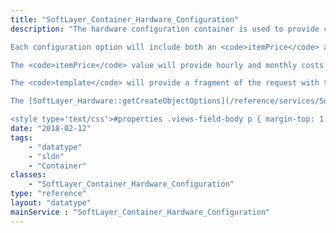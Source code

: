 ```yaml
---
title: "SoftLayer_Container_Hardware_Configuration"
description: "The hardware configuration container is used to provide configuration options for servers. 

Each configuration option will include both an <code>itemPrice</code> and a <code>template</code>. 

The <code>itemPrice</code> value will provide hourly and monthly costs (if either are applicable), and a description of the option. 

The <code>template</code> will provide a fragment of the request with the properties and values that must be sent when creating a server with the option. 

The [SoftLayer_Hardware::getCreateObjectOptions](/reference/services/SoftLayer_Hardware/getCreateObjectOptions) method returns this data structure. 

<style type='text/css'>#properties .views-field-body p { margin-top: 1.5em; };</style> "
date: "2018-02-12"
tags:
    - "datatype"
    - "sldn"
    - "Container"
classes:
    - "SoftLayer_Container_Hardware_Configuration"
type: "reference"
layout: "datatype"
mainService : "SoftLayer_Container_Hardware_Configuration"
---
```


